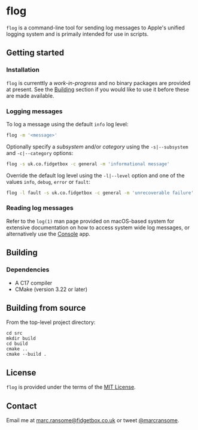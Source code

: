 # flog

`flog` is a command-line tool for sending log messages to Apple's unified logging system and is primaily intended for use in scripts.


## Getting started

### Installation

`flog` is currenttly a _work-in-progress_ and no binary packages are provided at present. See the [Building](#building) section if you would like to use it before these are made available.

### Logging messages

To log a message using the default `info` log level:

```bash
flog -m '<message>'
```

Optionally specify a _subsystem_ and/or _category_ using the `-s|--subsystem` and `-c|--category` options:

```bash
flog -s uk.co.fidgetbox -c general -m 'informational message'
```

Override the default log level using the `-l|--level` option and one of the values `info`, `debug`, `error` or `fault`:

```bash
flog -l fault -s uk.co.fidgetbox -c general -m 'unrecoverable failure'
```

### Reading log messages

Refer to the `log(1)` man page provided on macOS-based system for extensive documentation on how to access system wide log messages, or alternatively use the [Console](https://support.apple.com/en-gb/guide/console/welcome/mac) app.

## Building

### Dependencies

* A C17 compiler
* CMake (version 3.22 or later)

## Building from source

From the top-level project directory:

```shell
cd src
mkdir build
cd build
cmake ..
cmake --build .
```

## License

`flog` is provided under the terms of the [MIT License](https://opensource.org/licenses/mit-license.php).

## Contact

Email me at [marc.ransome@fidgetbox.co.uk](mailto:marc.ransome@fidgetbox.co.uk) or tweet [@marcransome](http://www.twitter.com/marcransome).
